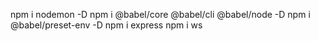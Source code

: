 npm i nodemon -D
npm i @babel/core @babel/cli @babel/node -D
npm i @babel/preset-env -D
npm i express
npm i ws

